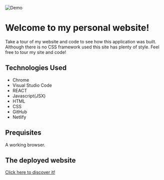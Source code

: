 ![Demo](demo.gif)

# Welcome to my personal website!

Take a tour of my website and code to see how this application was built. Although there is no CSS framework used this site has plenty of style. Feel free to tour my site and code!

## Technologies Used

- Chrome
- Visual Studio Code
- REACT
- Javascript(JSX)
- HTML
- CSS
- GitHub
- Netlify

## Prequisites

A working browser.

## The deployed website

[Click here to discover it!](https://melissamercado.netlify.app/)

